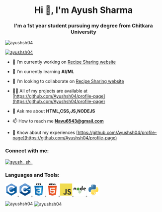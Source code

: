 <h1 align="center">Hi 👋, I'm Ayush Sharma</h1>
<h3 align="center">I'm a 1st year student pursuing my degree from Chitkara University</h3>

<p align="left"> <img src="https://komarev.com/ghpvc/?username=ayushsh04&label=Profile%20views&color=0e75b6&style=flat" alt="ayushsh04" /> </p>

<p align="left"> <a href="https://github.com/ryo-ma/github-profile-trophy"><img src="https://github-profile-trophy.vercel.app/?username=ayushsh04" alt="ayushsh04" /></a> </p>

- 🔭 I’m currently working on [Recipe Sharing website](https://github.com/Ayushsh04/RecipeSharingPlatform.git)

- 🌱 I’m currently learning **AI/ML**

- 👯 I’m looking to collaborate on [Recipe Sharing website](https://github.com/Ayushsh04/RecipeSharingPlatform.git)

- 👨‍💻 All of my projects are available at [https://github.com/Ayushsh04/profile-page](https://github.com/Ayushsh04/profile-page)

- 💬 Ask me about **HTML,CSS,JS,NODEJS**

- 📫 How to reach me **Navu6543@gmail.com**

- 📄 Know about my experiences [https://github.com/Ayushsh04/profile-page](https://github.com/Ayushsh04/profile-page)

<h3 align="left">Connect with me:</h3>
<p align="left">
<a href="https://instagram.com/ayush._sh_" target="blank"><img align="center" src="https://raw.githubusercontent.com/rahuldkjain/github-profile-readme-generator/master/src/images/icons/Social/instagram.svg" alt="ayush._sh_" height="30" width="40" /></a>
</p>

<h3 align="left">Languages and Tools:</h3>
<p align="left"> <a href="https://www.cprogramming.com/" target="_blank" rel="noreferrer"> <img src="https://raw.githubusercontent.com/devicons/devicon/master/icons/c/c-original.svg" alt="c" width="40" height="40"/> </a> <a href="https://www.w3schools.com/cpp/" target="_blank" rel="noreferrer"> <img src="https://raw.githubusercontent.com/devicons/devicon/master/icons/cplusplus/cplusplus-original.svg" alt="cplusplus" width="40" height="40"/> </a> <a href="https://www.w3schools.com/css/" target="_blank" rel="noreferrer"> <img src="https://raw.githubusercontent.com/devicons/devicon/master/icons/css3/css3-original-wordmark.svg" alt="css3" width="40" height="40"/> </a> <a href="https://www.w3.org/html/" target="_blank" rel="noreferrer"> <img src="https://raw.githubusercontent.com/devicons/devicon/master/icons/html5/html5-original-wordmark.svg" alt="html5" width="40" height="40"/> </a> <a href="https://developer.mozilla.org/en-US/docs/Web/JavaScript" target="_blank" rel="noreferrer"> <img src="https://raw.githubusercontent.com/devicons/devicon/master/icons/javascript/javascript-original.svg" alt="javascript" width="40" height="40"/> </a> <a href="https://nodejs.org" target="_blank" rel="noreferrer"> <img src="https://raw.githubusercontent.com/devicons/devicon/master/icons/nodejs/nodejs-original-wordmark.svg" alt="nodejs" width="40" height="40"/> </a> <a href="https://www.python.org" target="_blank" rel="noreferrer"> <img src="https://raw.githubusercontent.com/devicons/devicon/master/icons/python/python-original.svg" alt="python" width="40" height="40"/> </a> </p>

<p><img align="left" src="https://github-readme-stats.vercel.app/api/top-langs?username=ayushsh04&show_icons=true&locale=en&layout=compact" alt="ayushsh04" /></p>

<p>&nbsp;<img align="center" src="https://github-readme-stats.vercel.app/api?username=ayushsh04&show_icons=true&locale=en" alt="ayushsh04" /></p>
